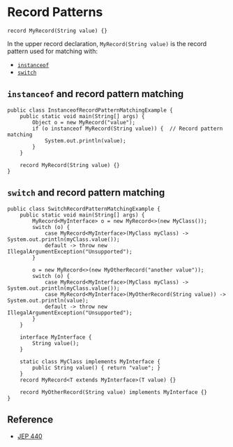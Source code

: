 # Record Patterns

```
record MyRecord(String value) {}
```

In the upper record declaration, `MyRecord(String value)` is the record pattern used for matching with:

- [`instanceof`](#instanceof-and-record-pattern-matching)
- [`switch`](#switch-and-record-pattern-matching)

## `instanceof` and record pattern matching

```
public class InstanceofRecordPatternMatchingExample {
    public static void main(String[] args) {
        Object o = new MyRecord("value");
        if (o instanceof MyRecord(String value)) {  // Record pattern matching
            System.out.println(value);
        }
    }

    record MyRecord(String value) {}
}
```

## `switch` and record pattern matching

```
public class SwitchRecordPatternMatchingExample {
    public static void main(String[] args) {
        MyRecord<MyInterface> o = new MyRecord<>(new MyClass());
        switch (o) {
            case MyRecord<MyInterface>(MyClass myClass) -> System.out.println(myClass.value());
            default -> throw new IllegalArgumentException("Unsupported");
        }

        o = new MyRecord<>(new MyOtherRecord("another value"));
        switch (o) {
            case MyRecord<MyInterface>(MyClass myClass) -> System.out.println(myClass.value());
            case MyRecord<MyInterface>(MyOtherRecord(String value)) -> System.out.println(value);
            default -> throw new IllegalArgumentException("Unsupported");
        }
    }

    interface MyInterface {
        String value();
    }

    static class MyClass implements MyInterface {
        public String value() { return "value"; }
    }
    record MyRecord<T extends MyInterface>(T value) {}

    record MyOtherRecord(String value) implements MyInterface {}
}
```

## Reference

- [JEP 440](JEP-440.pdf)